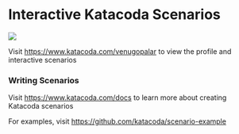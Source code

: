 # Interactive Katacoda Scenarios

[![](http://shields.katacoda.com/katacoda/venugopalar/count.svg)](https://www.katacoda.com/venugopalar "Get your profile on Katacoda.com")

Visit https://www.katacoda.com/venugopalar to view the profile and interactive scenarios

### Writing Scenarios
Visit https://www.katacoda.com/docs to learn more about creating Katacoda scenarios

For examples, visit https://github.com/katacoda/scenario-example
